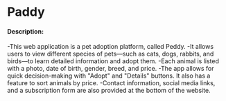 # **Paddy**

#### Description:
-This web application is a pet adoption platform, called Peddy.
-It allows users to view different species of pets—such as cats, dogs, rabbits, and birds—to learn detailed information and adopt them.
-Each animal is listed with a photo, date of birth, gender, breed, and price.
-The app allows for quick decision-making with "Adopt" and "Details" buttons. It also has a feature to sort animals by price.
-Contact information, social media links, and a subscription form are also provided at the bottom of the website.
